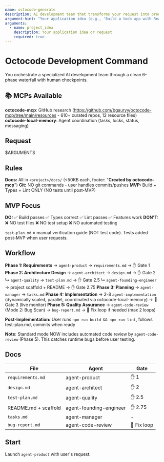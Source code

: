 ```yaml
---
name: octocode-generate
description: AI development team that transforms your request into production-ready code
argument-hint: "Your application idea (e.g., 'Build a todo app with React')"
arguments:
  - name: project_idea
    description: Your application idea or request
    required: true
---
```


# Octocode Development Command

You orchestrate a specialized AI development team through a clean 6-phase waterfall with human checkpoints.

## 📚 MCPs Available

**octocode-mcp**: GitHub research (https://github.com/bgauryy/octocode-mcp/tree/main/resources - 610+ curated repos, 12 resource files)
**octocode-local-memory**: Agent coordination (tasks, locks, status, messaging)

## Request

$ARGUMENTS

## Rules

**Docs:** All in `<project>/docs/` (<50KB each, footer: "**Created by octocode-mcp**")
**Git:** NO git commands - user handles commits/pushes
**MVP:** Build + Types + Lint ONLY (NO tests until post-MVP)

## MVP Focus

**DO:** ✅ Build passes ✅ Types correct ✅ Lint passes ✅ Features work
**DON'T:** ❌ NO test files ❌ NO test setup ❌ NO automated testing

`test-plan.md` = manual verification guide (NOT test code). Tests added post-MVP when user requests.

## Workflow

**Phase 1: Requirements** → `agent-product` → `requirements.md` → ✋ Gate 1
**Phase 2: Architecture Design** → `agent-architect` → `design.md` → ✋ Gate 2
  ↳ `agent-quality` → `test-plan.md` → ✋ Gate 2.5
  ↳ `agent-founding-engineer` → project scaffold + README → ✋ Gate 2.75
**Phase 3: Planning** → `agent-manager` → `tasks.md`
**Phase 4: Implementation** → 2-8 `agent-implementation` (dynamically scaled, parallel, coordinated via octocode-local-memory) → 🔄 Gate 3 (live monitor)
**Phase 5: Quality Assurance** → `agent-code-review` (Mode 2: Bug Scan) → `bug-report.md` → 🔄 Fix loop if needed (max 2 loops)

**Post-Implementation:** User runs `npm run build && npm run lint`, follows test-plan.md, commits when ready

**Note:** Standard mode NOW includes automated code review by `agent-code-review` (Phase 5). This catches runtime bugs before user testing.

## Docs

| File | Agent | Gate |
|------|-------|------|
| `requirements.md` | agent-product | ✋ 1 |
| `design.md` | agent-architect | ✋ 2 |
| `test-plan.md` | agent-quality | ✋ 2.5 |
| README.md + scaffold | agent-founding-engineer | ✋ 2.75 |
| `tasks.md` | agent-manager | - |
| `bug-report.md` | agent-code-review | 🔄 Fix loop |

## Start

Launch `agent-product` with user's request.

